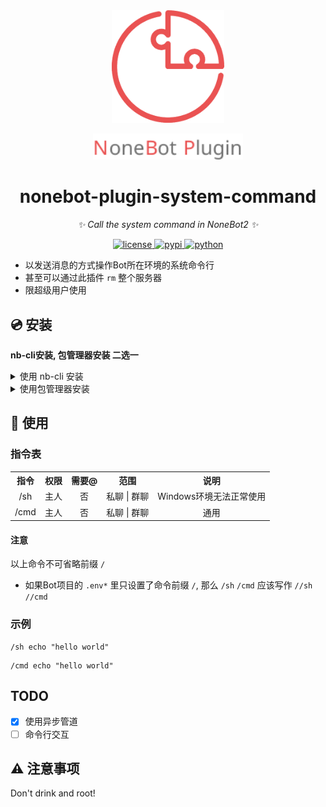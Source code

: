 <div align="center">
  <a href="https://v2.nonebot.dev/store"><img src="https://raw.githubusercontent.com/tkgs0/nbpt/resources/nbp_logo.png" width="180" height="180" alt="NoneBotPluginLogo"></a>
  <br>
  <p><img src="https://raw.githubusercontent.com/tkgs0/nbpt/resources/NoneBotPlugin.svg" width="240" alt="NoneBotPluginText"></p>
</div>

<div align="center">

# nonebot-plugin-system-command

_✨ Call the system command in NoneBot2 ✨_

<a href="./LICENSE">
    <img src="https://img.shields.io/github/license/tkgs0/nonebot-plugin-system-command.svg" alt="license">
</a>
<a href="https://pypi.python.org/pypi/nonebot-plugin-system-command">
    <img src="https://img.shields.io/pypi/v/nonebot-plugin-system-command.svg" alt="pypi">
</a>
<a href="https://www.python.org">
    <img src="https://img.shields.io/badge/python-3.9+-blue.svg" alt="python">
</a>

</div>

- 以发送消息的方式操作Bot所在环境的系统命令行
- 甚至可以通过此插件 `rm` 整个服务器
- 限超级用户使用

## 💿 安装

**nb-cli安装, 包管理器安装  二选一**

<details>
<summary>使用 nb-cli 安装</summary>

在 nonebot2 项目的根目录下打开命令行, 输入以下指令即可安装

    nb plugin install nonebot-plugin-system-command

</details>

<details>
<summary>使用包管理器安装</summary>

在 nonebot2 项目的插件目录下, 打开命令行,

**根据你使用的包管理器, 输入相应的安装命令**

<details>
<summary>pip</summary>

    pip install nonebot-plugin-system-command

</details>
<details>
<summary>pdm</summary>

    pdm add nonebot-plugin-system-command

</details>
<details>
<summary>poetry</summary>

    poetry add nonebot-plugin-system-command

</details>
<details>
<summary>conda</summary>

    conda install nonebot-plugin-system-command

</details>

打开 bot项目下的 `pyproject.toml` 文件,

在其 `plugins` 里加入 `nonebot_plugin_system_command`

    plugins = ["nonebot_plugin_system_command"]

</details>
</details>

## 🎉 使用

### 指令表

<table> 
  <tr align="center">
    <th> 指令 </th>
    <th> 权限 </th>
    <th> 需要@ </th>
    <th> 范围 </th>
    <th> 说明 </th>
  </tr>
  <tr align="center">
    <td> /sh </td>
    <td> 主人 </td>
    <td> 否 </td>
    <td> 私聊 | 群聊 </td>
    <td> Windows环境无法正常使用 </td>
  </tr>
  <tr align="center">
    <td> /cmd </td>
    <td> 主人 </td>
    <td> 否 </td>
    <td> 私聊 | 群聊 </td>
    <td> 通用 </td>
  </tr>
</table>

#### 注意

以上命令不可省略前缀 `/`

- 如果Bot项目的 `.env*` 里只设置了命令前缀 `/`,
  那么 `/sh` `/cmd` 应该写作 `//sh` `//cmd`

### 示例

```
/sh echo "hello world"
```

```
/cmd echo "hello world"
```

## TODO

- [x] 使用异步管道
- [ ] 命令行交互

## ⚠️ 注意事项

Don't drink and root!
